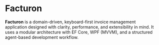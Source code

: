 # Facturon
**Facturon** is a domain-driven, keyboard-first invoice management application designed with clarity, performance, and extensibility in mind. It uses a modular architecture with EF Core, WPF (MVVM), and a structured agent-based development workflow.
